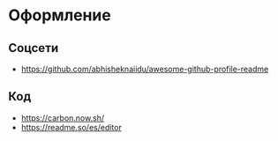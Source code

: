 # Оформление

## Соцсети

- https://github.com/abhisheknaiidu/awesome-github-profile-readme

## Код

- https://carbon.now.sh/
- https://readme.so/es/editor
